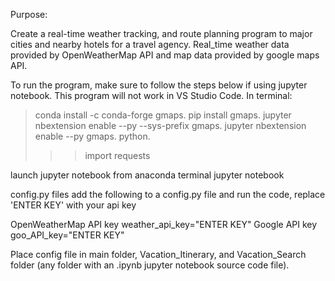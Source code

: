 Purpose:

Create a real-time weather tracking, and route planning program to major cities and nearby hotels for a travel agency.  Real_time weather data provided by OpenWeatherMap API and map data provided by google maps API.

To run the program, make sure to follow the steps below if using jupyter notebook.  This program will not work in VS Studio Code.
In terminal:

>conda install -c conda-forge gmaps.
>pip install gmaps.
>jupyter nbextension enable --py --sys-prefix gmaps.
>jupyter nbextension enable --py gmaps.
>python. 
>>>import requests

launch jupyter notebook from anaconda terminal
jupyter notebook

config.py files
add the following to a config.py file and run the code, replace 'ENTER KEY' with your api key

OpenWeatherMap API key
weather_api_key="ENTER KEY"
Google API key
goo_API_key="ENTER KEY"

Place config file in main folder, Vacation_Itinerary, and Vacation_Search folder (any folder with an .ipynb jupyter notebook source code file).

